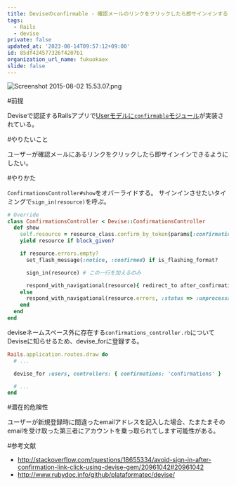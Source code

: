 ```yaml
---
title: Deviseのconfirmable - 確認メールのリンクをクリックしたら即サインインする
tags:
  - Rails
  - devise
private: false
updated_at: '2023-08-14T09:57:12+09:00'
id: 85df424577326f4207b1
organization_url_name: fukuokaex
slide: false
---
```

![Screenshot 2015-08-02 15.53.07.png](https://qiita-image-store.s3.amazonaws.com/0/82804/400f0587-6da3-d791-94f1-83f0d2897a5e.png)

#前提

Deviseで認証するRailsアプリで[Userモデルに`confirmable`モジュール](https://github.com/plataformatec/devise/wiki/How-To:-Add-:confirmable-to-Users)が実装されている。

#やりたいこと

ユーザーが確認メールにあるリンクをクリックしたら即サインインできるようにしたい。

#やりかた

`ConfirmationsController#show`をオバーライドする。
サインインさせたいタイミングで`sign_in(resource)`を呼ぶ。

```rb:/app/controllers/confirmations_controller.rb
# Override
class ConfirmationsController < Devise::ConfirmationsController
  def show
    self.resource = resource_class.confirm_by_token(params[:confirmation_token])
    yield resource if block_given?

    if resource.errors.empty?
      set_flash_message(:notice, :confirmed) if is_flashing_format?

      sign_in(resource) # この一行を加えるのみ

      respond_with_navigational(resource){ redirect_to after_confirmation_path_for(resource_name, resource) }
    else
      respond_with_navigational(resource.errors, :status => :unprocessable_entity){ render :new }
    end
  end
end
```

deviseネームスペース外に存在する`confirmations_controller.rb`についてDeviseに知らせるため、devise_forに登録する。

```rb:/config/routes.rb
Rails.application.routes.draw do
  # ...

  devise_for :users, controllers: { confirmations: 'confirmations' }

  # ...
end
```

#潜在的危険性

ユーザーが新規登録時に間違ったemailアドレスを記入した場合、たまたまそのemailを受け取った第三者にアカウントを乗っ取られてします可能性がある。

#参考文献

- http://stackoverflow.com/questions/18655334/avoid-sign-in-after-confirmation-link-click-using-devise-gem/20961042#20961042
- http://www.rubydoc.info/github/plataformatec/devise/

